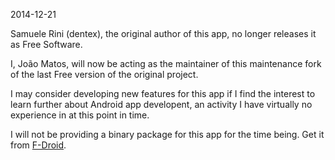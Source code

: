 2014-12-21

Samuele Rini (dentex), the original author of this app, no longer
releases it as Free Software.
	
I, João Matos, will now be acting as the maintainer of this
maintenance fork of the last Free version of the original project.

I may consider developing new features for this app if I find the
interest to learn further about Android app developent, an activity I
have virtually no experience in at this point in time.

I will not be providing a binary package for this app for the time
being. Get it from [F-Droid](https://f-droid.org/repository/browse/?fdid=dentex.youtube.downloader).
